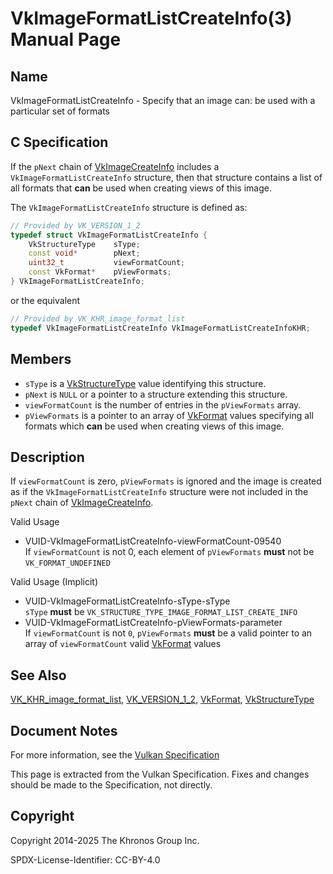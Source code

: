 # VkImageFormatListCreateInfo(3) Manual Page

## Name

VkImageFormatListCreateInfo - Specify that an image can: be used with a particular set of formats



## [](#_c_specification)C Specification

If the `pNext` chain of [VkImageCreateInfo](https://registry.khronos.org/vulkan/specs/latest/man/html/VkImageCreateInfo.html) includes a `VkImageFormatListCreateInfo` structure, then that structure contains a list of all formats that **can** be used when creating views of this image.

The `VkImageFormatListCreateInfo` structure is defined as:

```c++
// Provided by VK_VERSION_1_2
typedef struct VkImageFormatListCreateInfo {
    VkStructureType    sType;
    const void*        pNext;
    uint32_t           viewFormatCount;
    const VkFormat*    pViewFormats;
} VkImageFormatListCreateInfo;
```

or the equivalent

```c++
// Provided by VK_KHR_image_format_list
typedef VkImageFormatListCreateInfo VkImageFormatListCreateInfoKHR;
```

## [](#_members)Members

- `sType` is a [VkStructureType](https://registry.khronos.org/vulkan/specs/latest/man/html/VkStructureType.html) value identifying this structure.
- `pNext` is `NULL` or a pointer to a structure extending this structure.
- `viewFormatCount` is the number of entries in the `pViewFormats` array.
- `pViewFormats` is a pointer to an array of [VkFormat](https://registry.khronos.org/vulkan/specs/latest/man/html/VkFormat.html) values specifying all formats which **can** be used when creating views of this image.

## [](#_description)Description

If `viewFormatCount` is zero, `pViewFormats` is ignored and the image is created as if the `VkImageFormatListCreateInfo` structure were not included in the `pNext` chain of [VkImageCreateInfo](https://registry.khronos.org/vulkan/specs/latest/man/html/VkImageCreateInfo.html).

Valid Usage

- [](#VUID-VkImageFormatListCreateInfo-viewFormatCount-09540)VUID-VkImageFormatListCreateInfo-viewFormatCount-09540  
  If `viewFormatCount` is not 0, each element of `pViewFormats` **must** not be `VK_FORMAT_UNDEFINED`

Valid Usage (Implicit)

- [](#VUID-VkImageFormatListCreateInfo-sType-sType)VUID-VkImageFormatListCreateInfo-sType-sType  
  `sType` **must** be `VK_STRUCTURE_TYPE_IMAGE_FORMAT_LIST_CREATE_INFO`
- [](#VUID-VkImageFormatListCreateInfo-pViewFormats-parameter)VUID-VkImageFormatListCreateInfo-pViewFormats-parameter  
  If `viewFormatCount` is not `0`, `pViewFormats` **must** be a valid pointer to an array of `viewFormatCount` valid [VkFormat](https://registry.khronos.org/vulkan/specs/latest/man/html/VkFormat.html) values

## [](#_see_also)See Also

[VK\_KHR\_image\_format\_list](https://registry.khronos.org/vulkan/specs/latest/man/html/VK_KHR_image_format_list.html), [VK\_VERSION\_1\_2](https://registry.khronos.org/vulkan/specs/latest/man/html/VK_VERSION_1_2.html), [VkFormat](https://registry.khronos.org/vulkan/specs/latest/man/html/VkFormat.html), [VkStructureType](https://registry.khronos.org/vulkan/specs/latest/man/html/VkStructureType.html)

## [](#_document_notes)Document Notes

For more information, see the [Vulkan Specification](https://registry.khronos.org/vulkan/specs/latest/html/vkspec.html#VkImageFormatListCreateInfo)

This page is extracted from the Vulkan Specification. Fixes and changes should be made to the Specification, not directly.

## [](#_copyright)Copyright

Copyright 2014-2025 The Khronos Group Inc.

SPDX-License-Identifier: CC-BY-4.0
